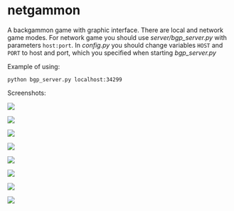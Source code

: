 # netgammon
A backgammon game with graphic interface. There are local and network game modes.
For network game you should use _server/bgp_server.py_ with parameters `host:port`.
In _config.py_ you should change variables `HOST` and `PORT` to host and port, which you
specified when starting _bgp_server.py_

Example of using:

    python bgp_server.py localhost:34299


Screenshots:


![](https://github.com/Djerys/netgammon/blob/master/screens/screen1.jpg)


![](https://github.com/Djerys/netgammon/blob/master/screens/screen2.jpg)


![](https://github.com/Djerys/netgammon/blob/master/screens/screen3.jpg)


![](https://github.com/Djerys/netgammon/blob/master/screens/screen4.jpg)


![](https://github.com/Djerys/netgammon/blob/master/screens/screen5.jpg)

![](https://github.com/Djerys/netgammon/blob/master/screens/screen6.jpg)

![](https://github.com/Djerys/netgammon/blob/master/screens/screen7.jpg)

![](https://github.com/Djerys/netgammon/blob/master/screens/screen8.jpg)
